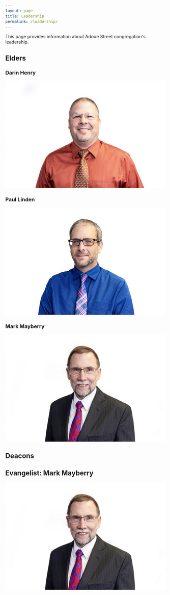 ```yaml
---
layout: page
title: Leadership
permalink: /leadership/
---
```


This page provides information about Adoue Street congregation's leadership.

## Elders

### Darin Henry

![Darin Henry](/assets/img/Henry-Darin.jpg)

### Paul Linden

![Paul Linden](/assets/img/Linden-Paul.jpg)

### Mark Mayberry

![Mark Mayberry](/assets/img/Mayberry-Mark.jpg)

## Deacons

## Evangelist: Mark Mayberry

![Mark Mayberry](/assets/img/Mayberry-Mark.jpg)
